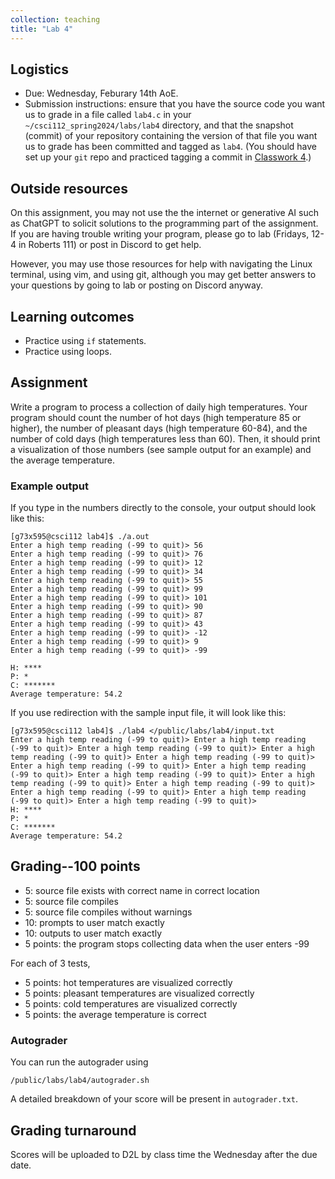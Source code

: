 ```yaml
---
collection: teaching
title: "Lab 4"
---
```


## Logistics
* Due: Wednesday, Feburary 14th AoE.
* Submission instructions: ensure that you have the source code you want us to
	grade in a file called `lab4.c` in your `~/csci112_spring2024/labs/lab4`
	directory, and that the snapshot (commit) of your repository containing the version of that file you want us to grade has been committed and
	tagged as `lab4`. (You should have set up your `git` repo and practiced tagging a commit in [Classwork 4](https://fangtian-zhong.github.io/teaching/csci112-spring-2024/classwork/classwork4).)

## Outside resources

On this assignment, you may not use the the internet or generative AI such as
ChatGPT to solicit solutions to the programming part of the assignment. If you
are having trouble writing your program, please go to lab (Fridays, 12-4 in
Roberts 111) or post in Discord to
get help.

However, you may use those resources for help with navigating the Linux
terminal, using vim, and using git, although you may get better answers to your
questions by going to lab or posting on Discord anyway.

## Learning outcomes
* Practice using `if` statements.
* Practice using loops.

## Assignment

Write a program to process a collection of daily high temperatures. Your
program should count  the number of hot days (high temperature 85 or
higher), the number of pleasant days (high temperature 60-84), and the number
of cold days (high temperatures less than 60). Then, it should print a
visualization of those numbers (see sample output for an example) and the
average temperature.

### Example output
If you type in the numbers directly to the console, your output should look
like this:
```
[g73x595@csci112 lab4]$ ./a.out
Enter a high temp reading (-99 to quit)> 56
Enter a high temp reading (-99 to quit)> 76
Enter a high temp reading (-99 to quit)> 12
Enter a high temp reading (-99 to quit)> 34
Enter a high temp reading (-99 to quit)> 55
Enter a high temp reading (-99 to quit)> 99
Enter a high temp reading (-99 to quit)> 101
Enter a high temp reading (-99 to quit)> 90
Enter a high temp reading (-99 to quit)> 87
Enter a high temp reading (-99 to quit)> 43
Enter a high temp reading (-99 to quit)> -12
Enter a high temp reading (-99 to quit)> 9
Enter a high temp reading (-99 to quit)> -99

H: ****
P: *
C: *******
Average temperature: 54.2
```
If you use redirection with the sample input file, it will look like this:
```
[g73x595@csci112 lab4]$ ./lab4 </public/labs/lab4/input.txt
Enter a high temp reading (-99 to quit)> Enter a high temp reading (-99 to quit)> Enter a high temp reading (-99 to quit)> Enter a high temp reading (-99 to quit)> Enter a high temp reading (-99 to quit)> Enter a high temp reading (-99 to quit)> Enter a high temp reading (-99 to quit)> Enter a high temp reading (-99 to quit)> Enter a high temp reading (-99 to quit)> Enter a high temp reading (-99 to quit)> Enter a high temp reading (-99 to quit)> Enter a high temp reading (-99 to quit)> Enter a high temp reading (-99 to quit)>
H: ****
P: *
C: *******
Average temperature: 54.2
```

## Grading--100 points

* 5: source file exists with correct name in correct location
* 5: source file compiles
* 5: source file compiles without warnings
* 10: prompts to user match exactly
* 10: outputs to user match exactly
* 5 points: the program stops collecting data when the user enters -99

For each of 3 tests,

* 5 points: hot temperatures are visualized correctly
* 5 points: pleasant temperatures are visualized correctly
* 5 points: cold temperatures are visualized correctly
* 5 points: the average temperature is correct

### Autograder

You can run the autograder using

```
/public/labs/lab4/autograder.sh
```

A detailed breakdown of your score will be present in `autograder.txt`.

## Grading turnaround
Scores will be uploaded to D2L by class time the Wednesday after the due date.
